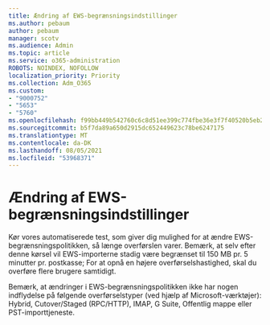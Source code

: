 ```yaml
---
title: Ændring af EWS-begrænsningsindstillinger
ms.author: pebaum
author: pebaum
manager: scotv
ms.audience: Admin
ms.topic: article
ms.service: o365-administration
ROBOTS: NOINDEX, NOFOLLOW
localization_priority: Priority
ms.collection: Adm_O365
ms.custom:
- "9000752"
- "5653"
- "5760"
ms.openlocfilehash: f99bb449b542760c6c8d51ee399c774fbe36e3f7f40520b5eb23f39d9d7c08dd
ms.sourcegitcommit: b5f7da89a650d2915dc652449623c78be6247175
ms.translationtype: MT
ms.contentlocale: da-DK
ms.lasthandoff: 08/05/2021
ms.locfileid: "53968371"
---
```

# <a name="changing-ews-throttling-settings"></a>Ændring af EWS-begrænsningsindstillinger

Kør vores automatiserede test, som giver dig mulighed for at ændre EWS-begrænsningspolitikken, så længe overførslen varer. Bemærk, at selv efter denne kørsel vil EWS-importerne stadig være begrænset til 150 MB pr. 5 minutter pr. postkasse; For at opnå en højere overførselshastighed, skal du overføre flere brugere samtidigt.

Bemærk, at ændringer i EWS-begrænsningspolitikken ikke har nogen indflydelse på følgende overførselstyper (ved hjælp af Microsoft-værktøjer): Hybrid, Cutover/Staged (RPC/HTTP), IMAP, G Suite, Offentlig mappe eller PST-importtjeneste.